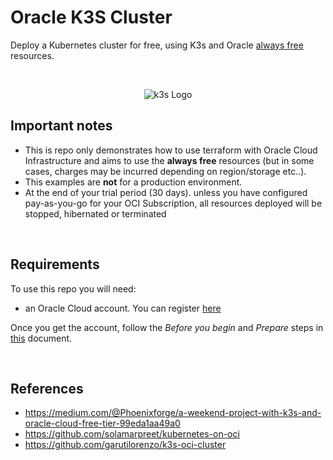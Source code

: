 # Oracle K3S Cluster

Deploy a Kubernetes cluster for free, using K3s and Oracle [always free](https://docs.oracle.com/en-us/iaas/Content/FreeTier/freetier_topic-Always_Free_Resources.htm) resources.

<br>

<p align="center">
  <img src="https://garutilorenzo.github.io/images/k3s-logo-large.png?" alt="k3s Logo"/>
</p>

## Important notes

* This is repo only demonstrates how to use terraform with Oracle Cloud Infrastructure and aims to use the **always free** resources (but in some cases, charges may be incurred depending on region/storage etc..). 
* This examples are **not** for a production environment.
* At the end of your trial period (30 days). unless you have configured pay-as-you-go for your OCI Subscription, all resources deployed will be stopped, hibernated or terminated

<br>

## Requirements

To use this repo you will need:

* an Oracle Cloud account. You can register [here](https://cloud.oracle.com)

Once you get the account, follow the *Before you begin* and *Prepare* steps in [this](https://docs.oracle.com/en-us/iaas/developer-tutorials/tutorials/tf-provider/01-summary.htm) document.

<br>

## References

- https://medium.com/@Phoenixforge/a-weekend-project-with-k3s-and-oracle-cloud-free-tier-99eda1aa49a0
- https://github.com/solamarpreet/kubernetes-on-oci
- https://github.com/garutilorenzo/k3s-oci-cluster